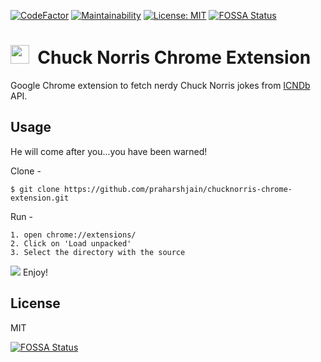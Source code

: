 [![CodeFactor](https://www.codefactor.io/repository/github/praharshjain/chucknorris-chrome-extension/badge)](https://www.codefactor.io/repository/github/praharshjain/chucknorris-chrome-extension)
[![Maintainability](https://api.codeclimate.com/v1/badges/dd459baceab236122428/maintainability)](https://codeclimate.com/github/praharshjain/chucknorris-chrome-extension/maintainability)
[![License: MIT](https://img.shields.io/badge/License-MIT-brightgreen.svg)](https://opensource.org/licenses/MIT) 
[![FOSSA Status](https://app.fossa.io/api/projects/git%2Bgithub.com%2Fpraharshjain%2Fchucknorris-chrome-extension.svg?type=shield)](https://app.fossa.io/projects/git%2Bgithub.com%2Fpraharshjain%2Fchucknorris-chrome-extension?ref=badge_shield)

<img src="https://github.com/praharshjain/chucknorris-chrome-extension/blob/master/icon.png" width="30">&nbsp;&nbsp;Chuck Norris Chrome Extension
==========

Google Chrome extension to fetch nerdy Chuck Norris jokes from [ICNDb](http://www.icndb.com) API.

Usage
----------------
He will come after you...you have been warned!

Clone -
```
$ git clone https://github.com/praharshjain/chucknorris-chrome-extension.git
```
Run -
```
1. open chrome://extensions/
2. Click on 'Load unpacked'
3. Select the directory with the source
```
<img src="https://github.com/praharshjain/chucknorris-chrome-extension/blob/master/loading.gif">
Enjoy!


License
----------------
MIT

[![FOSSA Status](https://app.fossa.io/api/projects/git%2Bgithub.com%2Fpraharshjain%2Fchucknorris-chrome-extension.svg?type=large)](https://app.fossa.io/projects/git%2Bgithub.com%2Fpraharshjain%2Fchucknorris-chrome-extension?ref=badge_large)
